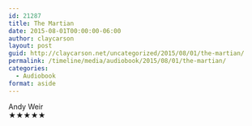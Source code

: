 ```yaml
---
id: 21287
title: The Martian
date: 2015-08-01T00:00:00-06:00
author: claycarson
layout: post
guid: http://claycarson.net/uncategorized/2015/08/01/the-martian/
permalink: /timeline/media/audiobook/2015/08/01/the-martian/
categories:
  - Audiobook
format: aside
---
```

<div class="media-details"></div>

<div class="media-creator">Andy Weir</div>

<div class="media-rating">★★★★★</div>